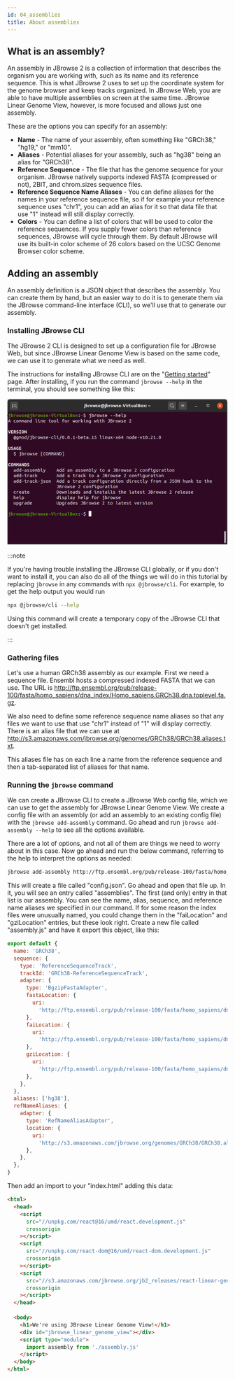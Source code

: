 ```yaml
---
id: 04_assemblies
title: About assemblies
---
```


## What is an assembly?

An assembly in JBrowse 2 is a collection of information that describes the
organism you are working with, such as its name and its reference sequence. This
is what JBrowse 2 uses to set up the coordinate system for the genome browser
and keep tracks organized. In JBrowse Web, you are able to have multiple
assemblies on screen at the same time. JBrowse Linear Genome View, however, is
more focused and allows just one assembly.

These are the options you can specify for an assembly:

- **Name** - The name of your assembly, often something like "GRCh38," "hg19,"
  or "mm10".
- **Aliases** - Potential aliases for your assembly, such as "hg38" being an
  alias for "GRCh38".
- **Reference Sequence** - The file that has the genome sequence for your
  organism. JBrowse natively supports indexed FASTA (compressed or not), 2BIT,
  and chrom.sizes sequence files.
- **Reference Sequence Name Aliases** - You can define aliases for the names in
  your reference sequence file, so if for example your reference sequence uses
  "chr1", you can add an alias for it so that data file that use "1" instead
  will still display correctly.
- **Colors** - You can define a list of colors that will be used to color the
  reference sequences. If you supply fewer colors than reference sequences,
  JBrowse will cycle through them. By default JBrowse will use its built-in
  color scheme of 26 colors based on the UCSC Genome Browser color scheme.

## Adding an assembly

An assembly definition is a JSON object that describes the assembly. You can
create them by hand, but an easier way to do it is to generate them via the
JBrowse command-line interface (CLI), so we'll use that to generate our
assembly.

### Installing JBrowse CLI

The JBrowse 2 CLI is designed to set up a configuration file for JBrowse Web,
but since JBrowse Linear Genome View is based on the same code, we can use it to
generate what we need as well.

The instructions for installing JBrowse CLI are on the
"[Getting started](./01_getting_started)" page. After installing, if you run the
command `jbrowse --help` in the terminal, you should see something like this:

![The output of `jbrowse --help` in a terminal](./img/jbrowse_help.png)

:::note

If you're having trouble installing the JBrowse CLI globally, or if you don't
want to install it, you can also do all of the things we will do in this
tutorial by replacing `jbrowse` in any commands with `npx @jbrowse/cli`. For
example, to get the help output you would run

```sh
npx @jbrowse/cli --help
```

Using this command will create a temporary copy of the JBrowse CLI that doesn't
get installed.

:::

### Gathering files

Let's use a human GRCh38 assembly as our example. First we need a sequence file.
Ensembl hosts a compressed indexed FASTA that we can use. The URL is
http://ftp.ensembl.org/pub/release-100/fasta/homo_sapiens/dna_index/Homo_sapiens.GRCh38.dna.toplevel.fa.gz.

We also need to define some reference sequence name aliases so that any files we
want to use that use "chr1" instead of "1" will display correctly. There is an
alias file that we can use at
http://s3.amazonaws.com/jbrowse.org/genomes/GRCh38/GRCh38.aliases.txt.

This aliases file has on each line a name from the reference sequence and then a
tab-separated list of aliases for that name.

### Running the `jbrowse` command

We can create a JBrowse CLI to create a JBrowse Web config file, which we can
use to get the assembly for JBrowse Linear Genome View. We create a config file
with an assembly (or add an assembly to an existing config file) with the
`jbrowse add-assembly` command. Go ahead and run `jbrowse add-assembly --help`
to see all the options available.

There are a lot of options, and not all of them are things we need to worry
about in this case. Now go ahead and run the below command, referring to the
help to interpret the options as needed:

```sh
jbrowse add-assembly http://ftp.ensembl.org/pub/release-100/fasta/homo_sapiens/dna_index/Homo_sapiens.GRCh38.dna.toplevel.fa.gz --name GRCh38 --alias hg38 --refNameAliases http://s3.amazonaws.com/jbrowse.org/genomes/GRCh38/GRCh38.aliases.txt --skipCheck
```

This will create a file called "config.json". Go ahead and open that file up. In
it, you will see an entry called "assemblies". The first (and only) entry in
that list is our assembly. You can see the name, alias, sequence, and reference
name aliases we specified in our command. If for some reason the index files
were unusually named, you could change them in the "faiLocation" and
"gziLocation" entries, but these look right. Create a new file called
"assembly.js" and have it export this object, like this:

```javascript title="assembly.js"
export default {
  name: 'GRCh38',
  sequence: {
    type: 'ReferenceSequenceTrack',
    trackId: 'GRCh38-ReferenceSequenceTrack',
    adapter: {
      type: 'BgzipFastaAdapter',
      fastaLocation: {
        uri:
          'http://ftp.ensembl.org/pub/release-100/fasta/homo_sapiens/dna_index/Homo_sapiens.GRCh38.dna.toplevel.fa.gz',
      },
      faiLocation: {
        uri:
          'http://ftp.ensembl.org/pub/release-100/fasta/homo_sapiens/dna_index/Homo_sapiens.GRCh38.dna.toplevel.fa.gz.fai',
      },
      gziLocation: {
        uri:
          'http://ftp.ensembl.org/pub/release-100/fasta/homo_sapiens/dna_index/Homo_sapiens.GRCh38.dna.toplevel.fa.gz.gzi',
      },
    },
  },
  aliases: ['hg38'],
  refNameAliases: {
    adapter: {
      type: 'RefNameAliasAdapter',
      location: {
        uri:
          'http://s3.amazonaws.com/jbrowse.org/genomes/GRCh38/GRCh38.aliases.txt',
      },
    },
  },
}
```

Then add an import to your "index.html" adding this data:

```html {20-22} title="index.html"
<html>
  <head>
    <script
      src="//unpkg.com/react@16/umd/react.development.js"
      crossorigin
    ></script>
    <script
      src="//unpkg.com/react-dom@16/umd/react-dom.development.js"
      crossorigin
    ></script>
    <script
      src="//s3.amazonaws.com/jbrowse.org/jb2_releases/react-linear-genome-view.umd.development.js"
      crossorigin
    ></script>
  </head>

  <body>
    <h1>We're using JBrowse Linear Genome View!</h1>
    <div id="jbrowse_linear_genome_view"></div>
    <script type="module">
      import assembly from './assembly.js'
    </script>
  </body>
</html>
```
